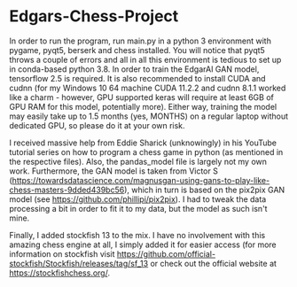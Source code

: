 # Edgars-Chess-Project

In order to run the program, run main.py in a python 3 environment with pygame, pyqt5, berserk and chess installed. You will notice that pyqt5 throws a couple of errors and all in all this environment is tedious to set up in conda-based python 3.8. In order to train the EdgarAI GAN model, tensorflow 2.5 is required. It is also recommended to install CUDA and cudnn (for my Windows 10 64 machine CUDA 11.2.2 and cudnn 8.1.1 worked like a charm - however, GPU supported keras will require at least 6GB of GPU RAM for this model, potentially more). Either way, training the model may easily take up to 1.5 months (yes, MONTHS) on a regular laptop without dedicated GPU, so please do it at your own risk.

I received massive help from Eddie Sharick (unknowingly) in his YouTube tutorial series on how to program a chess game in python (as mentioned in the respective files). Also, the pandas_model file is largely not my own work. Furthermore, the GAN model is taken from Victor S (https://towardsdatascience.com/magnusgan-using-gans-to-play-like-chess-masters-9dded439bc56), which in turn is based on the pix2pix GAN model (see https://github.com/phillipi/pix2pix). I had to tweak the data processing a bit in order to fit it to my data, but the model as such isn't mine.

Finally, I added stockfish 13 to the mix. I have no involvement with this amazing chess engine at all, I simply added it for easier access (for more information on stockfish visit https://github.com/official-stockfish/Stockfish/releases/tag/sf_13 or check out the official website at https://stockfishchess.org/.
